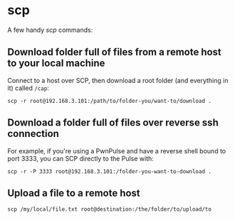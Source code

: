 # scp

A few handy *scp* commands:

## Download folder full of files from a remote host to your local machine
Connect to a host over SCP, then download a root folder (and everything in it) called `/cap`:

    scp -r root@192.168.3.101:/path/to/folder-you/want-to/download .
    
    
## Download a folder full of files over reverse ssh connection

For example, if you're using a PwnPulse and have a reverse shell bound to port 3333, you can SCP directly to the Pulse with:

    scp -r -P 3333 root@192.168.3.101:/folder-you-want-to-download .


    
## Upload a file to a remote host

	scp /my/local/file.txt root@destination:/the/folder/to/upload/to